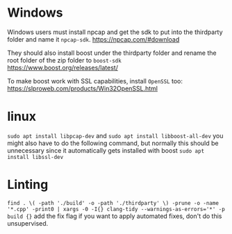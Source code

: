 # Windows

Windows users must install npcap and get the sdk to put into the thirdparty folder and name it `npcap-sdk`.
https://npcap.com/#download

They should also install boost under the thirdparty folder and rename the root folder of the zip folder to `boost-sdk`
https://www.boost.org/releases/latest/

To make boost work with SSL capabilities, install `OpenSSL` too:
https://slproweb.com/products/Win32OpenSSL.html

# linux

`sudo apt install libpcap-dev`
and
`sudo apt install libboost-all-dev`
you might also have to do the following command, but normally this should be unnecessary since it automatically gets installed with boost
`sudo apt install libssl-dev`

# Linting
```find . \( -path './build' -o -path './thirdparty' \) -prune -o -name '*.cpp' -print0 | xargs -0 -I{} clang-tidy --warnings-as-errors='*' -p build {}```
add the fix flag if you want to apply automated fixes, don't do this unsupervised.
